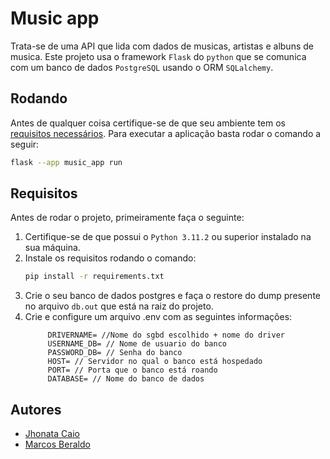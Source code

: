 # Music app
Trata-se de uma API que lida com dados de musicas, artistas e albuns de musica.
Este projeto usa o framework `Flask` do `python` que se comunica com um banco de dados `PostgreSQL` usando o ORM `SQLalchemy`.


## Rodando 
Antes de qualquer coisa certifique-se de que seu ambiente tem os [requisitos necessários](#requisitos). Para executar a aplicação basta rodar o comando a seguir:
```bash
flask --app music_app run
```


## Requisitos
Antes de rodar o projeto, primeiramente faça o seguinte:
1. Certifique-se de que possui o `Python 3.11.2` ou superior instalado na sua máquina.
2. Instale os requisitos rodando o comando:
    ```bash
    pip install -r requirements.txt
    ```
3. Crie o seu banco de dados postgres e faça o restore do dump presente no arquivo `db.out` que está na raiz do projeto.
4. Crie e configure um arquivo .env com as seguintes informações:
    ```env
         DRIVERNAME= //Nome do sgbd escolhido + nome do driver
         USERNAME_DB= // Nome de usuario do banco
         PASSWORD_DB= // Senha do banco
         HOST= // Servidor no qual o banco está hospedado
         PORT= // Porta que o banco está roando
         DATABASE= // Nome do banco de dados 
    ```
## Autores
- [Jhonata Caio](https://github.com/jhonatacaiob)
- [Marcos Beraldo](https://github.com/MarcosBB)
